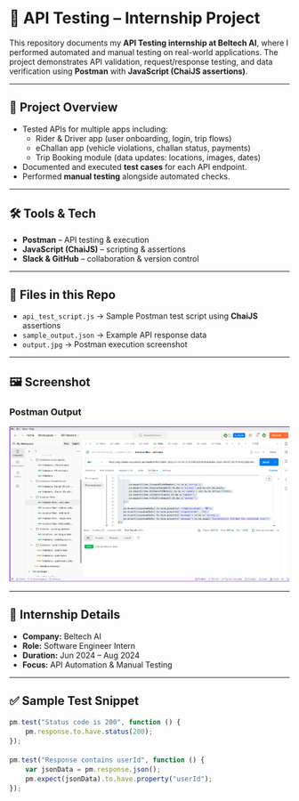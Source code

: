 # 🚀 API Testing – Internship Project  

This repository documents my **API Testing internship at Beltech AI**, where I performed automated and manual testing on real-world applications. The project demonstrates API validation, request/response testing, and data verification using **Postman** with **JavaScript (ChaiJS assertions)**.  

---

## 📌 Project Overview  

- Tested APIs for multiple apps including:  
  - Rider & Driver app (user onboarding, login, trip flows)  
  - eChallan app (vehicle violations, challan status, payments)  
  - Trip Booking module (data updates: locations, images, dates)  
- Documented and executed **test cases** for each API endpoint.  
- Performed **manual testing** alongside automated checks.  

---

## 🛠️ Tools & Tech  

- **Postman** – API testing & execution  
- **JavaScript (ChaiJS)** – scripting & assertions  
- **Slack & GitHub** – collaboration & version control  

---

## 📂 Files in this Repo  

- `api_test_script.js` → Sample Postman test script using **ChaiJS** assertions  
- `sample_output.json` → Example API response data  
- `output.jpg` → Postman execution screenshot  

---

## 🖼️ Screenshot  

### Postman Output  
![Postman Execution](output.jpg)  

---

## 📌 Internship Details  

- **Company:** Beltech AI  
- **Role:** Software Engineer Intern  
- **Duration:** Jun 2024 – Aug 2024  
- **Focus:** API Automation & Manual Testing  

---

## ✅ Sample Test Snippet  

```javascript
pm.test("Status code is 200", function () {
    pm.response.to.have.status(200);
});

pm.test("Response contains userId", function () {
    var jsonData = pm.response.json();
    pm.expect(jsonData).to.have.property("userId");
}); 
